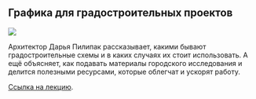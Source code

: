 ## Графика для градостроительных проектов

![](/img/LSK_13/LSK-presale-clear.jpg#rounded)

Архитектор Дарья Пилипак рассказывает, какими бывают градостроительные схемы и в каких случаях их стоит использовать. А ещё объясняет, как подавать материалы городского исследования и делится полезными ресурсами, которые облегчат и ускорят работу. 

[Ссылка на лекцию](https://softculture.cc/blog/entries/video/dasha-urban).